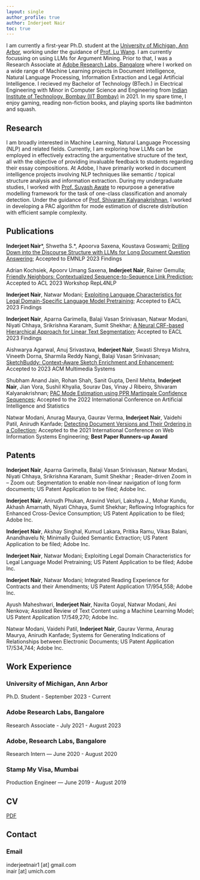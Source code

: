 ```yaml
---
layout: single
author_profile: true
author: Inderjeet Nair
toc: true
---
```

I am currently a first-year Ph.D. student at the [University of Michigan, Ann Arbor](https://umich.edu/), working under the guidance of [Prof. Lu Wang](https://web.eecs.umich.edu/~wangluxy/). I am currently focussing on using LLMs for Argument Mining. Prior to that, I was a Research Associate at [Adobe Research Labs, Bangalore](https://research.adobe.com/careers/bangalore/) where I worked on a wide range of Machine Learning projects in Document intelligence, Natural Language Processing, Information Extraction and Legal Artificial Intelligence. I recieved my Bachelor of Technology (BTech.) in Electrical Engineering with Minor in Computer Science and Engineering from [Indian Institute of Technology, Bombay (IIT Bombay)](https://www.iitb.ac.in/) in 2021. In my spare time, I enjoy gaming, reading non-fiction books, and playing sports like badminton and squash.


## Research

I am broadly interested in Machine Learning, Natural Language Processing (NLP) and related fields. Currently, I am exploring how LLMs can be employed in effectively extracting the argumentative structure of the text, all with the objective of providing invaluable feedback to students regarding their essay compositions. At Adobe, I have primarily worked in document intelligence projects involving NLP techniques like semantic / topical structure analysis and information extraction. During my undergraduate studies, I worked with [Prof. Suyash Awate](https://www.cse.iitb.ac.in/~suyash/index.html#teaching) to repurpose a generative modelling framework for the task of one-class classification and anomaly detection. Under the guidance of [Prof. Shivaram Kalyanakrishnan](https://www.cse.iitb.ac.in/~shivaram/), I worked in developing a PAC algorithm for mode estimation of discrete distribution with efficient sample complexity.



## Publications

**Inderjeet Nair***, Shwetha S.*, Apoorva Saxena, Koustava Goswami; [Drilling Down into the Discourse Structure with LLMs for Long Document Question Answering](https://drive.google.com/file/d/1TEtVFzf9E2tt0AiRga-431eLZsRPX15q/view); Accepted to EMNLP 2023 Findings<br>

Adrian Kochsiek, Apoorv Umang Saxena, **Inderjeet Nair**, Rainer Gemulla; [Friendly Neighbors: Contextualized Sequence-to-Sequence Link Prediction](https://arxiv.org/pdf/2305.13059.pdf); Accepted to ACL 2023 Workshop RepL4NLP<br>

**Inderjeet Nair**, Natwar Modani; [Exploiting Language Characteristics for Legal Domain-Specific Language Model Pretraining](https://aclanthology.org/2023.findings-eacl.190.pdf); Accepted to EACL 2023 Findings<br>

**Inderjeet Nair**, Aparna Garimella, Balaji Vasan Srinivasan, Natwar Modani, Niyati Chhaya, Srikrishna Karanam, Sumit Shekhar; [A Neural CRF-based Hierarchical Approach for Linear Text Segmentation](https://aclanthology.org/2023.findings-eacl.65.pdf); Accepted to EACL 2023 Findings<br>

Aishwarya Agarwal, Anuj Srivastava, **Inderjeet Nair**, Swasti Shreya Mishra, Vineeth Dorna, Sharmila Reddy Nangi, Balaji Vasan Srinivasan; [SketchBuddy: Context-Aware Sketch Enrichment and Enhancement](https://dl.acm.org/doi/abs/10.1145/3587819.3590980); Accepted to 2023 ACM Multimedia Systems<br>

Shubham Anand Jain, Rohan Shah, Sanit Gupta, Denil Mehta, **Inderjeet Nair**, Jian Vora, Sushil Khyalia, Sourav Das, Vinay J Ribeiro, Shivaram Kalyanakrishnan; [PAC Mode Estimation using PPR Martingale Confidence Sequences](https://proceedings.mlr.press/v151/anand-jain22a/anand-jain22a.pdf); Accepted to the 2022 International Conference on Artificial Intelligence and Statistics<br>

Natwar Modani, Anurag Maurya, Gaurav Verma, **Inderjeet Nair**, Vaidehi Patil, Anirudh Kanfade; [Detecting Document Versions and Their Ordering in a Collection](https://gaurav22verma.github.io/assets/WISE2021_DocumentDetection.pdf); Accepted to the 2021 International Conference on Web Information Systems Engineering; **Best Paper Runners-up Award**


## Patents

**Inderjeet Nair**, Aparna Garimella, Balaji Vasan Srinivasan, Natwar Modani, Niyati Chhaya, Srikrishna Karanam, Sumit Shekhar ; Reader-driven Zoom in – Zoom out: Segmentation to enable non-linear navigation of long form documents; US Patent Application to be filed; Adobe Inc.

**Inderjeet Nair**, Anirudh Phukan, Aravind Veluri, Lakshya J., Mohar Kundu, Akhash Amarnath, Niyati Chhaya, Sumit Shekhar; Reflowing Infographics for Enhanced Cross-Device Consumption; US Patent Application to be filed; Adobe Inc.

**Inderjeet Nair**, Akshay Singhal, Kumud Lakara, Pritika Ramu, Vikas Balani, Anandhavelu N; Minimally Guided Semantic Extraction; US Patent Application to be filed; Adobe Inc.

**Inderjeet Nair**, Natwar Modani; Exploiting Legal Domain Characteristics for Legal Language Model Pretraining; US Patent Application to be filed; Adobe Inc.

**Inderjeet Nair**, Natwar Modani; Integrated Reading Experience for Contracts and their Amendments; US Patent Application 17/954,558; Adobe Inc.

Ayush Maheshwari, **Inderjeet Nair**, Navita Goyal, Natwar Modani, Ani Nenkova; Assisted Review of Text Content using a Machine Learning Model; US Patent Application 17/549,270; Adobe Inc.

Natwar Modani, Vaidehi Patil, **Inderjeet Nair**, Gaurav Verma, Anurag Maurya, Anirudh Kanfade; Systems for Generating Indications of Relationships between Electronic Documents; US Patent Application 17/534,744; Adobe Inc.
<br>

## Work Experience

### University of Michigan, Ann Arbor
Ph.D. Student -  September 2023 - Current

### Adobe Research Labs, Bangalore
Research Associate - July 2021 - August 2023

### Adobe, Research Labs, Bangalore
Research Intern — June 2020 - August 2020

### Stamp My Visa, Mumbai
Production Engineer — June 2019 - August 2019

## CV

[PDF]({{site.url}}/Curriculum_Vitae_PhD.pdf)

## Contact

### Email

inderjeetnair1 [at] gmail.com
<br />
inair [at] umich.com

